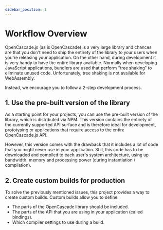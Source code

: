 ```yaml
---
sidebar_position: 1
---
```


# Workflow Overview

OpenCascade.js (as is OpenCascade) is a very large library and chances are that you don't need to ship the entirety of the library to your users when you're releasing your application. On the other hand, during development it is very handy to have the entire library available. Normally when developing JavaScript applications, bundlers are used that perform "tree shaking" to eliminate unused code. Unfortunately, tree shaking is not available for WebAssembly.

Instead, we encourage you to follow a 2-step development process.

## 1. Use the pre-built version of the library

As a starting point for your projects, you can use the pre-built version of the library, which is distributed via NPM. This version contains the entirety of the currently supported API surface and is therefore ideal for development, prototyping or applications that require access to the entire OpenCascade.js API.

However, this version comes with the drawback that it includes a lot of code that you might never use in your application. Still, this code has to be downloaded and compiled to each user's system architecture, using up bandwidth, memory and processing power (during instantiation / compilation).

## 2. Create custom builds for production

To solve the previously mentioned issues, this project provides a way to create custom builds. Custom builds allow you to define
* The parts of the OpenCascade library should be included.
* The parts of the API that you are using in your application (called bindings).
* Which compiler settings to use during a build.
